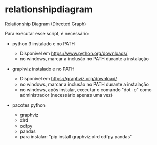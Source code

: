 # relationshipdiagram
Relationship Diagram (Directed Graph)

Para executar esse script, é necessário:

 * python 3 instalado e no PATH
   - Disponível em https://www.python.org/downloads/
   - no windows, marcar a inclusão no PATH durante a instalação
 
 * graphviz instalado e no PATH
   - Disponível em https://graphviz.org/download/
   - no windows, marcar a inclusão no PATH durante a instalação
   - no windows, após instalar, executar o comando "dot -c" como administrador (necessário apenas uma vez)
   
 * pacotes python
   - graphviz
   - xlrd
   - odfpy
   - pandas
   - para instalar: "pip install graphviz xlrd odfpy pandas"
